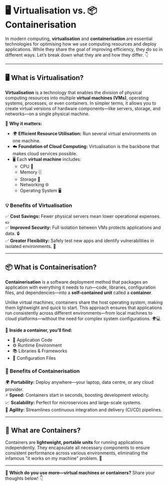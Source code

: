 # 🖥️ Virtualisation vs. 📦 Containerisation

In modern computing, **virtualisation** and **containerisation** are essential technologies for optimising how we use computing resources and deploy applications. While they share the goal of improving efficiency, they do so in different ways. Let’s break down what they are and how they differ. 👇

---

## 🖥️ What is Virtualisation?

**Virtualisation** is a technology that enables the division of physical computing resources into multiple **virtual machines (VMs)**, operating systems, processes, or even containers. In simpler terms, it allows you to create virtual versions of hardware components—like servers, storage, and networks—on a single physical machine.

🔑 **Why it matters:**

- 🌍 **Efficient Resource Utilisation:** Run several virtual environments on one machine.
- ☁️ **Foundation of Cloud Computing:** Virtualisation is the backbone that makes cloud services possible.
- 🖥️ Each **virtual machine** includes:
  - CPU 🧠
  - Memory 🗄️
  - Storage 💾
  - Networking 🌐
  - Operating System 🖥️

### 💡 Benefits of Virtualisation

✅ **Cost Savings:** Fewer physical servers mean lower operational expenses. 💷  
✅ **Improved Security:** Full isolation between VMs protects applications and data. 🔒  
✅ **Greater Flexibility:** Safely test new apps and identify vulnerabilities in isolated environments. 🧪

---

## 📦 What is Containerisation?

**Containerisation** is a software deployment method that packages an application with everything it needs to run—code, libraries, configuration files, and dependencies—into a **self-contained unit** called a **container**.

Unlike virtual machines, containers share the host operating system, making them lightweight and quick to start. This approach ensures that applications run consistently across different environments—from local machines to cloud platforms—without the need for complex system configurations. 🌍💻

🔎 **Inside a container, you’ll find:**

- 📄 Application Code
- ⚙️ Runtime Environment
- 📚 Libraries & Frameworks
- 📝 Configuration Files

### 🚀 Benefits of Containerisation

🌍 **Portability:** Deploy anywhere—your laptop, data centre, or any cloud provider.  
⚡ **Speed:** Containers start in seconds, boosting development velocity.  
📈 **Scalability:** Perfect for microservices and large-scale systems.  
🔄 **Agility:** Streamlines continuous integration and delivery (CI/CD) pipelines.

---

## 🧩 What are Containers?

Containers are **lightweight, portable units** for running applications independently. They encapsulate all necessary components to ensure consistent performance across various environments, eliminating the infamous "it works on my machine" problem. 🚀

---

💬 **Which do you use more—virtual machines or containers?** Share your thoughts below! 👇
